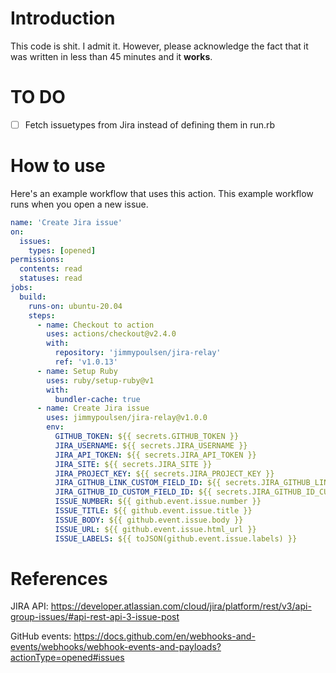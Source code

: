 # Introduction
This code is shit. I admit it. However, please acknowledge the fact that it was written in less than 45 minutes and it **works**.

# TO DO
- [ ] Fetch issuetypes from Jira instead of defining them in run.rb

# How to use
Here's an example workflow that uses this action. This example workflow runs when you open a new issue.

```yml
name: 'Create Jira issue'
on:
  issues:
    types: [opened]
permissions:
  contents: read
  statuses: read
jobs:
  build:
    runs-on: ubuntu-20.04
    steps:
      - name: Checkout to action
        uses: actions/checkout@v2.4.0
        with:
          repository: 'jimmypoulsen/jira-relay'
          ref: 'v1.0.13'
      - name: Setup Ruby
        uses: ruby/setup-ruby@v1
        with:
          bundler-cache: true
      - name: Create Jira issue
        uses: jimmypoulsen/jira-relay@v1.0.0
        env:
          GITHUB_TOKEN: ${{ secrets.GITHUB_TOKEN }}
          JIRA_USERNAME: ${{ secrets.JIRA_USERNAME }}
          JIRA_API_TOKEN: ${{ secrets.JIRA_API_TOKEN }}
          JIRA_SITE: ${{ secrets.JIRA_SITE }}
          JIRA_PROJECT_KEY: ${{ secrets.JIRA_PROJECT_KEY }}
          JIRA_GITHUB_LINK_CUSTOM_FIELD_ID: ${{ secrets.JIRA_GITHUB_LINK_CUSTOM_FIELD_ID }}
          JIRA_GITHUB_ID_CUSTOM_FIELD_ID: ${{ secrets.JIRA_GITHUB_ID_CUSTOM_FIELD_ID }}
          ISSUE_NUMBER: ${{ github.event.issue.number }}
          ISSUE_TITLE: ${{ github.event.issue.title }}
          ISSUE_BODY: ${{ github.event.issue.body }}
          ISSUE_URL: ${{ github.event.issue.html_url }}
          ISSUE_LABELS: ${{ toJSON(github.event.issue.labels) }}

```

# References
JIRA API: https://developer.atlassian.com/cloud/jira/platform/rest/v3/api-group-issues/#api-rest-api-3-issue-post

GitHub events: https://docs.github.com/en/webhooks-and-events/webhooks/webhook-events-and-payloads?actionType=opened#issues
